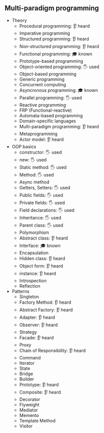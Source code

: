 ## Multi-paradigm programming

- Theory
  - Procedural programming: 👂 heard
  - Imperative programming
  - Structured programming: 👂 heard
  - Non-structured programming: 👂 heard
  - Functional programming: 🎓 known
  - Prototype-based programming
  - Object-oriented programming: 🖐️ used
  - Object-based programming
  - Generic programming
  - Concurrent computing
  - Asyncronous programming: 🎓 known
  - Parallel programming: 🖐️ used
  - Reactive programming
  - FRP (Functional-reactive)
  - Automata-based programming
  - Domain-specific languages
  - Multi-paradigm programming: 👂 heard
  - Metaprogramming
  - Actor model: 👂 heard
- OOP basics
  - constructor: 🖐️ used
  - new: 🖐️ used
  - Static method: 🖐️ used
  - Method: 🖐️ used
  - Async method
  - Getters, Setters: 🖐️ used
  - Public fields: 🖐️ used
  - Private fields: 🖐️ used
  - Field declarations: 🖐️ used
  - Inheritance: 🖐️ used
  - Parent class: 🖐️ used
  - Polymorphism
  - Abstract class: 👂 heard
  - Interface: 🎓 known
  - Encapsulation
  - Hidden class: 👂 heard
  - Object form: 👂 heard
  - instance: 👂 heard
  - Introspection
  - Reflection
- Patterns
  - Singleton
  - Factory Method: 👂 heard
  - Abstract Factory: 👂 heard
  - Adapter: 👂 heard
  - Observer: 👂 heard
  - Strategy
  - Facade: 👂 heard
  - Proxy
  - Chain of Responsibility: 👂 heard
  - Command
  - Iterator
  - State
  - Bridge
  - Builder
  - Prototype: 👂 heard
  - Composite: 👂 heard
  - Decorator
  - Flyweight
  - Mediator
  - Memento
  - Template Method
  - Visitor
